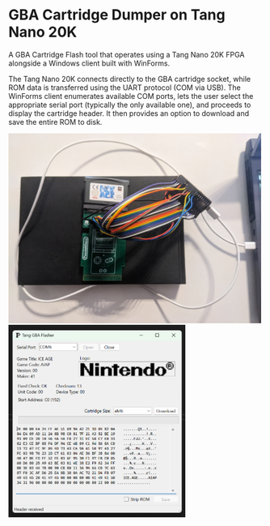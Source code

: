 # GBA Cartridge Dumper on Tang Nano 20K

A GBA Cartridge Flash tool that operates using a Tang Nano 20K FPGA alongside a Windows client built with WinForms.

The Tang Nano 20K connects directly to the GBA cartridge socket, while ROM data is transferred using the UART protocol (COM via USB). 
The WinForms client enumerates available COM ports, lets the user select the appropriate serial port (typically the only available one), 
and proceeds to display the cartridge header. It then provides an option to download and save the entire ROM to disk.

<p float="left">
  <img src="https://github.com/davidebarbieri/TangGbaFlash/blob/main/images/fpga.jpg?raw=true" alt="FPGA & Socket" width="500"/>
  <img src="https://github.com/davidebarbieri/TangGbaFlash/blob/main/images/client.png?raw=true" alt="Client" width="350"/>
</p>
